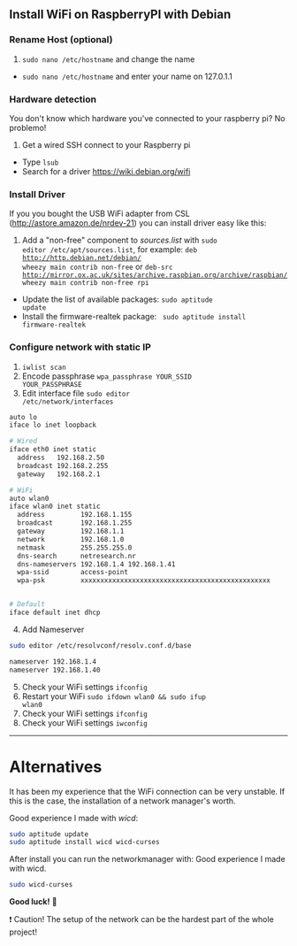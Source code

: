 ## Install WiFi on RaspberryPI with Debian


### Rename Host (optional)

1. <code>sudo nano /etc/hostname</code> and change the name
- <code>sudo nano /etc/hostname</code> and enter your name on 127.0.1.1

### Hardware detection
You don't know which hardware you've connected to your raspberry pi? No problemo!
1. Get a wired SSH connect to your Raspberry pi
- Type <code>lsub</code>
- Search for a driver https://wiki.debian.org/wifi

### Install Driver
If you you bought the USB WiFi adapter from CSL (http://astore.amazon.de/nrdev-21) you can install driver easy like this:
1. Add a "non-free" component to _sources.list_ with <code>sudo editor /etc/apt/sources.list</code>, for example: <code>deb http://http.debian.net/debian/ wheezy main contrib non-free</code> or <code>deb-src http://mirror.ox.ac.uk/sites/archive.raspbian.org/archive/raspbian/ wheezy main contrib non-free rpi</code>
- Update the list of available packages: <code>sudo aptitude update</code>
- Install the firmware-realtek package: <code> sudo aptitude install firmware-realtek</code>

### Configure network with static IP

1. <code>iwlist scan</code>
2. Encode passphrase <code>wpa_passphrase YOUR_SSID YOUR_PASSPHRASE</code>
3. Edit interface file <code>sudo editor /etc/network/interfaces</code>
  ```bash
  auto lo
  iface lo inet loopback
  
  # Wired
  iface eth0 inet static
    address   192.168.2.50
    broadcast 192.168.2.255
    gateway   192.168.2.1
  
  # WiFi
  auto wlan0
  iface wlan0 inet static
    address         192.168.1.155
    broadcast       192.168.1.255
    gateway         192.168.1.1
    network         192.168.1.0
    netmask         255.255.255.0
    dns-search      netresearch.nr
    dns-nameservers 192.168.1.4 192.168.1.41
    wpa-ssid        access-point
    wpa-psk         xxxxxxxxxxxxxxxxxxxxxxxxxxxxxxxxxxxxxxxxxxxxxxxx
  
  
  # Default
  iface default inet dhcp
  ```
4. Add Nameserver 
  ```bash
  sudo editor /etc/resolvconf/resolv.conf.d/base
  ```
  ```bash
  nameserver 192.168.1.4
  nameserver 192.168.1.40
  ```
5. Check your WiFi settings <code>ifconfig</code>
6. Restart your WiFi <code>sudo ifdown wlan0 && sudo ifup wlan0</code>
7. Check your WiFi settings <code>ifconfig</code>
8. Check your WiFi settings <code>iwconfig</code>


---
# Alternatives

It has been my experience that the WiFi connection can be very unstable. If this is the case, the installation of a network manager's worth.

Good experience I made with *wicd*:
```bash
sudo aptitude update
sudo aptitude install wicd wicd-curses
```
After install you can run the networkmanager with:
Good experience I made with wicd.
```bash
sudo wicd-curses
```
**Good luck!** :eyes:

:heavy_exclamation_mark: Caution! The setup of the network can be the hardest part of the whole project!
